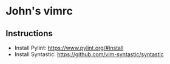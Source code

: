 # John's vimrc

## Instructions

 * Install Pylint: https://www.pylint.org/#install
 * Install Syntastic: https://github.com/vim-syntastic/syntastic
